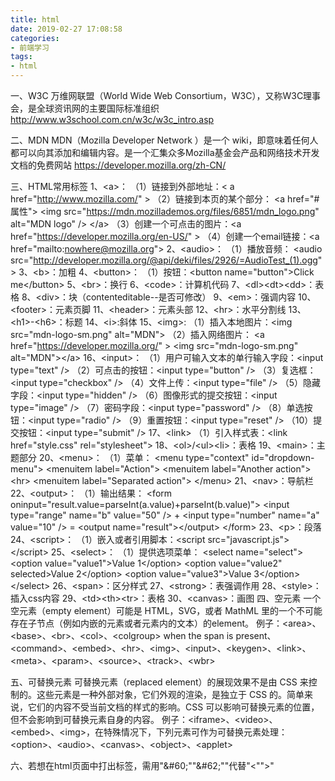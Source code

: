 ```yaml
---
title: html
date: 2019-02-27 17:08:58
categories: 
- 前端学习
tags:
- html
---
```

一、W3C
    万维网联盟（World Wide Web Consortium，W3C），又称W3C理事会，是全球资讯网的主要国际标准组织
    http://www.w3school.com.cn/w3c/w3c_intro.asp

二、MDN
    MDN（Mozilla Developer Network ）是一个 wiki，即意味着任何人都可以向其添加和编辑内容。是一个汇集众多Mozilla基金会产品和网络技术开发文档的免费网站
    https://developer.mozilla.org/zh-CN/

三、HTML常用标签
    1、&#60;a&#62;：
 （1）链接到外部地址：&#60; a href="http://www.mozilla.com/" &#62;
 （2）链接到本页的某个部分：
            &#60;a href="#属性"&#62;
            &#60;img src="https://mdn.mozillademos.org/files/6851/mdn_logo.png" alt="MDN logo"   /&#62;
            &#60;/a&#62;
 （3）创建一个可点击的图片：&#60;a href="https://developer.mozilla.org/en-US/" &#62;
 （4）创建一个email链接：&#60;a href="mailto:nowhere@mozilla.org"&#62;
    2、&#60;audio&#62;：
 （1）播放音频：
            &#60;audio src="http://developer.mozilla.org/@api/deki/files/2926/=AudioTest_(1).ogg" &#62;
    3、&#60;b&#62;：加粗
    4、&#60;button&#62;：
 （1）按钮：&#60;button name="button"&#62;Click me&#60;/button&#62;
    5、&#60;br&#62;：换行
    6、&#60;code&#62;：计算机代码
    7、&#60;dl&#62;&#60;dt&#62;&#60;dd&#62;：表格
    8、&#60;div&#62;：块（contenteditable--是否可修改）
    9、&#60;em&#62;：强调内容
    10、&#60;footer&#62;：元素页脚
    11、&#60;header&#62;：元素头部
    12、&#60;hr&#62;：水平分割线
    13、&#60;h1&#62;-&#60;h6&#62;：标题
    14、&#60;i&#62;:斜体
    15、&#60;img&#62;:
 （1）插入本地图片：&#60;img src="mdn-logo-sm.png" alt="MDN"&#62;
 （2）插入网络图片：
                        &#60;a href="https://developer.mozilla.org/" &#62;
                        &#60;img src="mdn-logo-sm.png" alt="MDN"&#62;&#60;/a&#62;
    16、&#60;input&#62;：
 （1）用户可输入文本的单行输入字段：&#60;input type="text" /&#62;
 （2）可点击的按钮：&#60;input type="button" /&#62;
 （3）复选框：&#60;input type="checkbox" /&#62;
 （4）文件上传：&#60;input type="file" /&#62;
 （5）隐藏字段：&#60;input type="hidden" /&#62;
 （6）图像形式的提交按钮：&#60;input type="image" /&#62; 
 （7）密码字段：&#60;input type="password" /&#62;
 （8）单选按钮：&#60;input type="radio" /&#62; 
 （9）重置按钮：&#60;input type="reset" /&#62; 
 （10）提交按钮：&#60;input type="submit" /&#62; 
    17、&#60;link&#62;
 （1）引入样式表：&#60;link href="style.css" rel="stylesheet"&#62;
    18、&#60;ol&#62;/&#60;ul&#62;&#60;li&#62;：表格
    19、&#60;main&#62;：主题部分
    20、&#60;menu&#62;：
 （1）菜单：
                &#60;menu type="context" id="dropdown-menu"&#62;
                &#60;menuitem label="Action"&#62;
                &#60;menuitem label="Another action"&#62;
                &#60;hr&#62;
                &#60;menuitem label="Separated action"&#62;
                &#60;/menu&#62;
    21、&#60;nav&#62;：导航栏
    22、&#60;output&#62;：
 （1）输出结果：
                &#60;form oninput="result.value=parseInt(a.value)+parseInt(b.value)"&#62;
                &#60;input type="range" name="b" value="50" /&#62; +
                &#60;input type="number" name="a" value="10" /&#62; =
                &#60;output name="result"&#62;&#60;/output&#62;
                &#60;/form&#62;
    23、&#60;p&#62;：段落
    24、&#60;script&#62;：
 （1）嵌入或者引用脚本：&#60;script src="javascript.js"&#62;&#60;/script&#62;
    25、&#60;select&#62;：
 （1）提供选项菜单：
                &#60;select name="select"&#62;
                &#60;option value="value1"&#62;Value 1&#60;/option&#62; 
                &#60;option value="value2" selected&#62;Value 2&#60;/option&#62;
                &#60;option value="value3"&#62;Value 3&#60;/option&#62;
                &#60;/select&#62;
    26、&#60;span&#62;：区分样式
    27、&#60;strong&#62;：表强调作用
    28、&#60;style&#62;：插入css内容
    29、&#60;td&#62;&#60;th&#62;&#60;tr&#62;：表格
    30、&#60;canvas&#62;：画图
四、空元素
    一个空元素（empty element）可能是 HTML，SVG，或者 MathML 里的一个不可能存在子节点（例如内嵌的元素或者元素内的文本）的element。
    例子：&#60;area&#62;、&#60;base&#62;、&#60;br&#62;、&#60;col&#62;、&#60;colgroup&#62; when the span is present、&#60;command&#62;、&#60;embed&#62;、&#60;hr&#62;、&#60;img&#62;、&#60;input&#62;、&#60;keygen&#62;、&#60;link&#62;、&#60;meta&#62;、&#60;param&#62;、&#60;source&#62;、&#60;track&#62;、&#60;wbr&#62;

五、可替换元素
    可替换元素（replaced element）的展现效果不是由 CSS 来控制的。这些元素是一种外部对象，它们外观的渲染，是独立于 CSS 的。简单来说，它们的内容不受当前文档的样式的影响。CSS 可以影响可替换元素的位置，但不会影响到可替换元素自身的内容。
    例子：&#60;iframe&#62;、&#60;video&#62;、&#60;embed&#62;、&#60;img&#62;，在特殊情况下，下列元素可作为可替换元素处理：&#60;option&#62;、&#60;audio&#62;、&#60;canvas&#62;、&#60;object&#62;、&#60;applet&#62;

六、若想在html页面中打出标签，需用<span>"&#60</span><span>;"</span><span>"&#62</span><span>;"</span>"代替"<"">"

